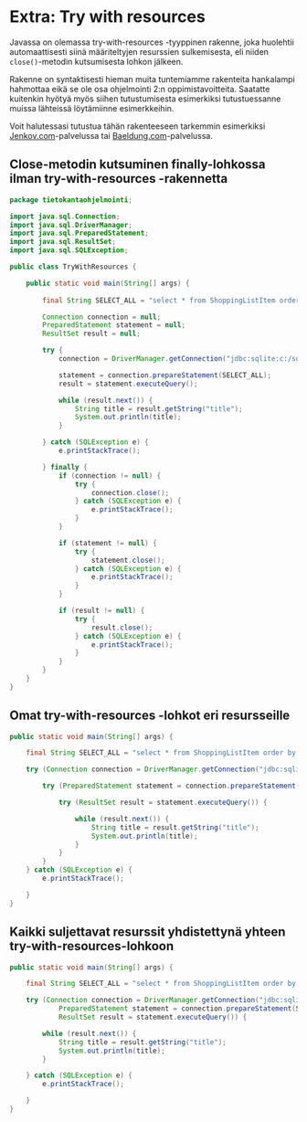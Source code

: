 # Extra: Try with resources

Javassa on olemassa try-with-resources -tyyppinen rakenne, joka huolehtii automaattisesti siinä määriteltyjen resurssien sulkemisesta, eli niiden `close()`-metodin kutsumisesta lohkon jälkeen. 

Rakenne on syntaktisesti hieman muita tuntemiamme rakenteita hankalampi hahmottaa eikä se ole osa ohjelmointi 2:n oppimistavoitteita. Saatatte kuitenkin hyötyä myös siihen tutustumisesta esimerkiksi tutustuessanne muissa lähteissä löytämiinne esimerkkeihin.

Voit halutessasi tutustua tähän rakenteeseen tarkemmin esimerkiksi [Jenkov.com](http://tutorials.jenkov.com/java-exception-handling/try-with-resources.html)-palvelussa tai [Baeldung.com](https://www.baeldung.com/java-try-with-resources)-palvelussa.

## Close-metodin kutsuminen finally-lohkossa ilman try-with-resources -rakennetta

```java
package tietokantaohjelmointi;

import java.sql.Connection;
import java.sql.DriverManager;
import java.sql.PreparedStatement;
import java.sql.ResultSet;
import java.sql.SQLException;

public class TryWithResources {

    public static void main(String[] args) {
      
        final String SELECT_ALL = "select * from ShoppingListItem order by id asc";

        Connection connection = null;
        PreparedStatement statement = null;
        ResultSet result = null;

        try {
            connection = DriverManager.getConnection("jdbc:sqlite:c:/sqlite/shoppingList.sqlite");

            statement = connection.prepareStatement(SELECT_ALL);
            result = statement.executeQuery();

            while (result.next()) {
                String title = result.getString("title");
                System.out.println(title);
            }

        } catch (SQLException e) {
            e.printStackTrace();

        } finally {
            if (connection != null) {
                try {
                    connection.close();
                } catch (SQLException e) {
                    e.printStackTrace();
                }
            }

            if (statement != null) {
                try {
                    statement.close();
                } catch (SQLException e) {
                    e.printStackTrace();
                }
            }

            if (result != null) {
                try {
                    result.close();
                } catch (SQLException e) {
                    e.printStackTrace();
                }
            }
        }
    }
}
```

## Omat try-with-resources -lohkot eri resursseille

```java
public static void main(String[] args) {

    final String SELECT_ALL = "select * from ShoppingListItem order by id asc";

    try (Connection connection = DriverManager.getConnection("jdbc:sqlite:c:/sqlite/shoppingList.sqlite")) {

        try (PreparedStatement statement = connection.prepareStatement(SELECT_ALL)) {

            try (ResultSet result = statement.executeQuery()) {

                while (result.next()) {
                    String title = result.getString("title");
                    System.out.println(title);
                }
            }
        }
    } catch (SQLException e) {
        e.printStackTrace();

    }
}
```

## Kaikki suljettavat resurssit yhdistettynä yhteen try-with-resources-lohkoon

```java
public static void main(String[] args) {

    final String SELECT_ALL = "select * from ShoppingListItem order by id asc";

    try (Connection connection = DriverManager.getConnection("jdbc:sqlite:c:/sqlite/shoppingList.sqlite");
            PreparedStatement statement = connection.prepareStatement(SELECT_ALL);
            ResultSet result = statement.executeQuery()) {

        while (result.next()) {
            String title = result.getString("title");
            System.out.println(title);
        }

    } catch (SQLException e) {
        e.printStackTrace();

    }
}
```